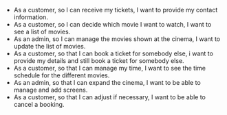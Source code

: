 - As a customer, so I can receive my tickets, I want to provide my contact information.
- As a customer, so I can decide which movie I want to watch, I want to see a list of movies.
- As an admin, so I can manage the movies shown at the cinema, I want to update the list of movies.
- As a customer, so that I can book a ticket for somebody else, i want to provide my details and still book a ticket for somebody else.
- As a customer, so that I can manage my time, I want to see the time schedule for the different movies.
- As an admin, so that I can expand the cinema, I want to be able to manage and add screens.
- As a customer, so that I can adjust if necessary, I want to be able to cancel a booking.